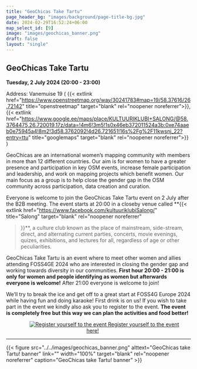 ```yaml
---
title: "GeoChicas Take Tartu"
page_header_bg: "images/background/page-title-bg.jpg"
date: 2024-02-29T16:52:24+06:00
map_select_id: [9]
image: "images/geochicas_banner.png"
draft: false
layout: "single"
---
```


## GeoChicas Take Tartu
**Tuesday, 2 July 2024 (20:00 - 23:00)**  

Address: Vanemuise 19 (
  {{< extlink
      href="https://www.openstreetmap.org/way/30241783#map=19/58.37616/26.72142"
      title="openstreetmap" target="blank" rel="noopener noreferrer">}},
  {{< extlink
      href="https://www.google.ee/maps/place/KULTUURIKLUBI+SALONG/@58.3764475,26.720019,17z/data=!4m6!3m5!1s0x46eb372011524a3b:0xe74aaeb0e75945a4!8m2!3d58.3762092!4d26.721651!16s%2Fg%2F11kwsnj_22?entry=ttu"
      title="googlemaps" target="blank" rel="noopener noreferrer">}}
)

GeoChicas are an international women’s mapping community with members in more
than 12 different countries. Our aim is for women to have a greater presence and
participation in key OSM events, increase female participation and leadership,
and work on mapping projects which benefit women. Our main focus as a group is
to help close the gender gap in the OSM community across participation, data
creation and curation.

Everyone is welcome to join the GeoChicas Take Tartu event on 2 July after the
B2B meeting. The event starts at 20:00 in a closeby venue called
**{{<
    extlink href="https://www.facebook.com/kultuuriklubiSalong/"
    title="Salong"
    target="blank"
    rel="noopener noreferrer"
>}}**, a culture club known as the place of mainstream, side-stream, direct, and
alternating current parties, concerts, movie evenings, quizes, exhibitions, and
lectures for all, regardless of age or other peculiarities.

GeoChicas Take Tartu is an event where to meet other women and allies attending
FOSS4GE 2024 who are interested in closing the gender gap and working towards
diversity in our communities. **First hour 20:00 - 21:00 is only for women and people
identifying as women but afterwards everyone is welcome!** After 21:00 everyone is welcome to join!

We’ll try to break the ice and get off to a great start at FOSS4G Europe 2024
while having fun and doing karaoke! First drink is on us! If you wish to take part in the event we kindly also ask you to register to the event. **The event is completely free but this way we can plan the activities and food better!**

<center>
    <a href="https://mobilizon.it/events/2c312e23-8126-4a0d-af50-d13da3c9448b"
        class="btn btn-primary btn-lg"
        target="blank" rel="noopener noreferrer"
        style="padding:32px;margin-top:30px;margin-bottom:30px">
        <img src="https://2024.europe.foss4g.org/images/icon/ticket.png" alt="Register yourself to the event">
    <span>Register yourself to the event here!</span></a>
</center>
<hr>

{{< figure
    src="../../images/geochicas_banner.png"
    alttext="GeoChicas take Tartu! banner"
    link=""
    width="100%"
    target="blank"
    rel="noopener noreferrer"
    caption="GeoChicas take Tartu! banner"
    >}}
